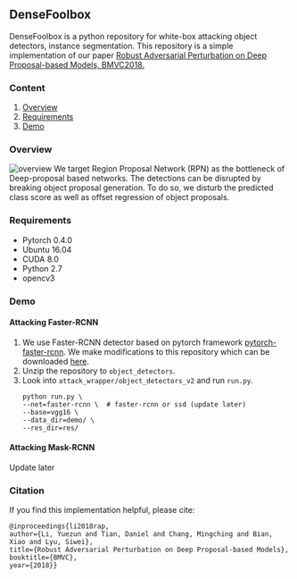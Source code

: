 DenseFoolbox
---
DenseFoolbox is a python repository for white-box attacking object detectors, instance segmentation. 
This repository is a simple implementation of our paper 
[Robust Adversarial Perturbation on Deep Proposal-based Models, BMVC2018.](https://www.albany.edu/~yl149995/papers/bmvc2018.pdf)  


### Content
1. [Overview](#Overview)
2. [Requirements](#Requirements)
3. [Demo](#Usage)

### Overview
![overview](https://www.albany.edu/~yl149995/imgs/bmvc2018/overview.png "overview")
We target Region Proposal Network (RPN) as the bottleneck of Deep-proposal based networks.
The detections can be disrupted by breaking object proposal generation. To do so, we disturb the 
predicted class score as well as offset regression of object proposals.


### Requirements
- Pytorch 0.4.0
- Ubuntu 16.04
- CUDA 8.0
- Python 2.7
- opencv3


### Demo 
#### Attacking Faster-RCNN
1. We use Faster-RCNN detector based on pytorch framework [pytorch-faster-rcnn](https://github.com/ruotianluo/pytorch-faster-rcnn).
We make modifications to this repository which can be downloaded [here]().
2. Unzip the repository to `object_detectors`.
3. Look into `attack_wrapper/object_detectors_v2` and run `run.py`.   
    ```commandline
    python run.py \
    --net=faster-rcnn \  # faster-rcnn or ssd (update later)
    --base=vgg16 \
    --data_dir=demo/ \
    --res_dir=res/
    ```
    
#### Attacking Mask-RCNN
Update later

### Citation
If you find this implementation helpful, please cite:

    @inproceedings{li2018rap,
	author={Li, Yuezun and Tian, Daniel and Chang, Mingching and Bian, Xiao and Lyu, Siwei},
	title={Robust Adversarial Perturbation on Deep Proposal-based Models},
	booktitle={BMVC},
	year={2018}}    
